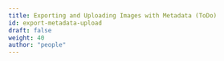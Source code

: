```yaml
---
title: Exporting and Uploading Images with Metadata (ToDo)
id: export-metadata-upload
draft: false
weight: 40
author: "people"
---
```

